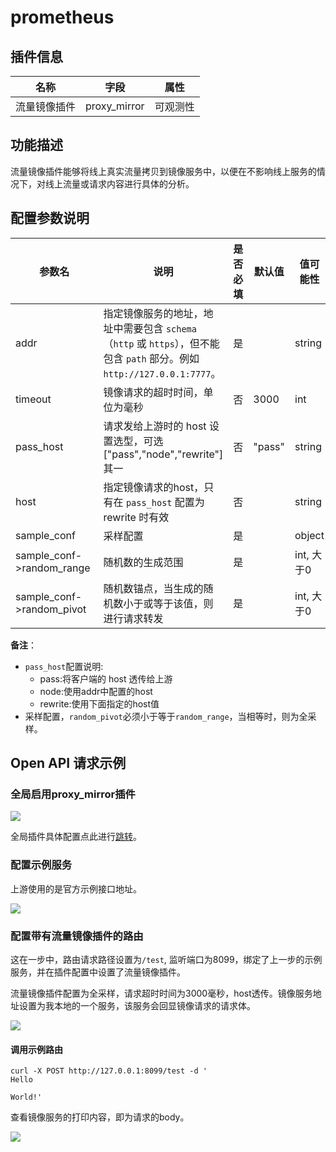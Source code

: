 # prometheus
## 插件信息

| 名称         | 字段         | 属性     |
| ------------ | ------------ | -------- |
| 流量镜像插件 | proxy_mirror | 可观测性 |

## 功能描述

流量镜像插件能够将线上真实流量拷贝到镜像服务中，以便在不影响线上服务的情况下，对线上流量或请求内容进行具体的分析。



## 配置参数说明

| 参数名                    | 说明                                                         | 是否必填 | 默认值 | 值可能性   |
| ------------------------- | ------------------------------------------------------------ | -------- | ------ | ---------- |
| addr                      | 指定镜像服务的地址，地址中需要包含 `schema`（`http` 或 `https`），但不能包含 `path` 部分。例如 `http://127.0.0.1:7777`。 | 是       |        | string     |
| timeout                   | 镜像请求的超时时间，单位为毫秒                               | 否       | 3000   | int        |
| pass_host                 | 请求发给上游时的 host 设置选型，可选["pass","node","rewrite"]其一 | 否       | "pass" | string     |
| host                      | 指定镜像请求的host，只有在 `pass_host` 配置为 rewrite 时有效 | 否       |        | string     |
| sample_conf               | 采样配置                                                     | 是       |        | object     |
| sample_conf->random_range | 随机数的生成范围                                             | 是       |        | int, 大于0 |
| sample_conf->random_pivot | 随机数锚点，当生成的随机数小于或等于该值，则进行请求转发     | 是       |        | int, 大于0 |

**备注**：

* `pass_host`配置说明:
  * pass:将客户端的 host 透传给上游
  * node:使用addr中配置的host
  * rewrite:使用下面指定的host值
* 采样配置，`random_pivot`必须小于等于`random_range`，当相等时，则为全采样。



## Open API 请求示例


### 全局启用proxy_mirror插件

![](http://data.eolinker.com/course/NNDwEEZbfb65854194b685d01f1428e1358715aab89b558.gif)

全局插件具体配置点此进行[跳转](/docs/dashboard/plugins)。



### 配置示例服务

上游使用的是官方示例接口地址。

![](http://data.eolinker.com/course/fWenmsF511eb54dd354c160f9a4dbb06c356fcae661d2f3.gif)



### 配置带有流量镜像插件的路由

这在一步中，路由请求路径设置为`/test`, 监听端口为8099，绑定了上一步的示例服务，并在插件配置中设置了流量镜像插件。

流量镜像插件配置为全采样，请求超时时间为3000毫秒，host透传。镜像服务地址设置为我本地的一个服务，该服务会回显镜像请求的请求体。

![](http://data.eolinker.com/course/pMswFapa3bcb4dc2d3d8fbc1ac7ea64de3f77c74965d183.gif)



#### 调用示例路由

```shell
curl -X POST http://127.0.0.1:8099/test -d '
Hello

World!'
```

查看镜像服务的打印内容，即为请求的body。

![](http://data.eolinker.com/course/ca9ZJ5Gf6f85a6ff71227ea815daeb2ada4fa0d6f39f662.png)

